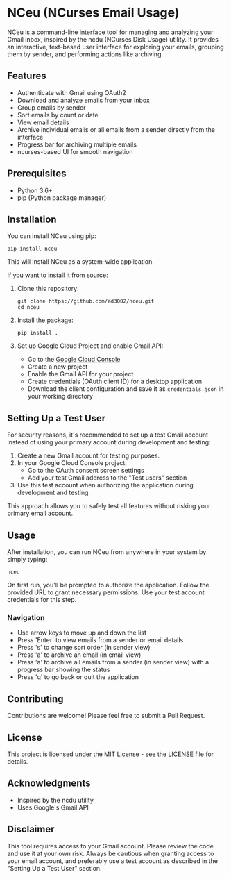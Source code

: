 # NCeu (NCurses Email Usage)

NCeu is a command-line interface tool for managing and analyzing your Gmail inbox, inspired by the ncdu (NCurses Disk Usage) utility. It provides an interactive, text-based user interface for exploring your emails, grouping them by sender, and performing actions like archiving.

## Features

- Authenticate with Gmail using OAuth2
- Download and analyze emails from your inbox
- Group emails by sender
- Sort emails by count or date
- View email details
- Archive individual emails or all emails from a sender directly from the interface
- Progress bar for archiving multiple emails
- ncurses-based UI for smooth navigation

## Prerequisites

- Python 3.6+
- pip (Python package manager)

## Installation

You can install NCeu using pip:

```
pip install nceu
```

This will install NCeu as a system-wide application.

If you want to install it from source:

1. Clone this repository:
   ```
   git clone https://github.com/ad3002/nceu.git
   cd nceu
   ```

2. Install the package:
   ```
   pip install .
   ```

3. Set up Google Cloud Project and enable Gmail API:
   - Go to the [Google Cloud Console](https://console.cloud.google.com/)
   - Create a new project
   - Enable the Gmail API for your project
   - Create credentials (OAuth client ID) for a desktop application
   - Download the client configuration and save it as `credentials.json` in your working directory

## Setting Up a Test User

For security reasons, it's recommended to set up a test Gmail account instead of using your primary account during development and testing:

1. Create a new Gmail account for testing purposes.
2. In your Google Cloud Console project:
   - Go to the OAuth consent screen settings
   - Add your test Gmail address to the "Test users" section
3. Use this test account when authorizing the application during development and testing.

This approach allows you to safely test all features without risking your primary email account.

## Usage

After installation, you can run NCeu from anywhere in your system by simply typing:

```
nceu
```

On first run, you'll be prompted to authorize the application. Follow the provided URL to grant necessary permissions. Use your test account credentials for this step.

### Navigation

- Use arrow keys to move up and down the list
- Press 'Enter' to view emails from a sender or email details
- Press 's' to change sort order (in sender view)
- Press 'a' to archive an email (in email view)
- Press 'a' to archive all emails from a sender (in sender view) with a progress bar showing the status
- Press 'q' to go back or quit the application

## Contributing

Contributions are welcome! Please feel free to submit a Pull Request.

## License

This project is licensed under the MIT License - see the [LICENSE](LICENSE) file for details.

## Acknowledgments

- Inspired by the ncdu utility
- Uses Google's Gmail API

## Disclaimer

This tool requires access to your Gmail account. Please review the code and use it at your own risk. Always be cautious when granting access to your email account, and preferably use a test account as described in the "Setting Up a Test User" section.
